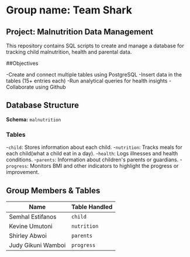 # Group name: Team Shark
## Project: Malnutrition Data Management

This repository contains SQL scripts to create and manage a database for tracking child malnutrition, health and parental data. 

##Objectives

-Create and connect multiple tables using PostgreSQL
-Insert data in the tables (15+ entries each)
-Run analytical queries for health insights
-Collaborate using Github

## Database Structure
**Schema:** `malnutrition`
### Tables

-`child`: Stores information about each child.
-`nutrition`: Tracks meals for each child(what a child eat in a day).
-`health`: Logs illnesses and health conditions.
-`parents`: Information about children's parents or guardians.
-`progress`: Monitors BMI and other indicators to highlight the progress or improvement.


## Group Members & Tables
| Name             | Table Handled |
|------------------|----------------|
| Semhal Estifanos | `child`        |
| Kevine Umutoni   | `nutrition`    |
| Shirley Abwoi    | `parents`      |
|Judy Gikuni Wamboi| `progress`     |
